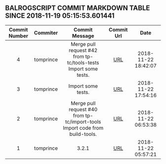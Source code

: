 ## BALROGSCRIPT COMMIT MARKDOWN TABLE SINCE 2018-11-19 05:15:53.601441

| Commit Number | Commiter | Commit Message | Commit Url | Date | 
|:---:|:----:|:----------------------------------:|:------:|:----:| 
|4|tomprince|Merge pull request #42 from tp-tc/tools-tests  Import some tests.|[URL](https://github.com/mozilla-releng/balrogscript/commit/af210e95451e950d9151e745ccc4d0f3965b91d7)|2018-11-22 18:42:07
|3|tomprince|Import some tests.|[URL](https://github.com/mozilla-releng/balrogscript/commit/7428dd6ac5cbcf59f5446fb786b06170fb83de72)|2018-11-22 17:54:16
|2|tomprince|Merge pull request #40 from tp-tc/import-tools  Import code from build-tools.|[URL](https://github.com/mozilla-releng/balrogscript/commit/bc93868fa200a26d1b20c59d5851803a8ce88941)|2018-11-22 06:53:38
|1|tomprince|3.2.1|[URL](https://github.com/mozilla-releng/balrogscript/commit/7599005406e4244f72bcb0f4e8777ef1ab2deb59)|2018-11-22 05:57:21


